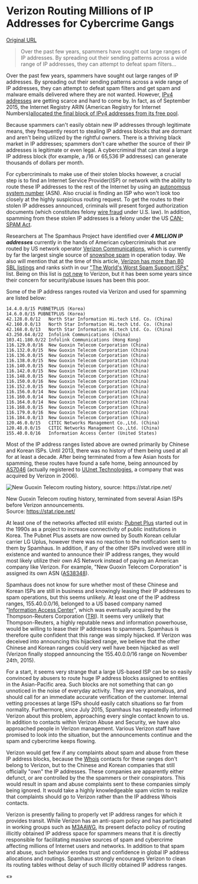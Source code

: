 # Verizon Routing Millions of IP Addresses for Cybercrime Gangs

[Original URL](http://www.spamhaus.org/news/article/726/)

> Over the past few years, spammers have sought out large ranges of IP addresses. By spreading out their sending patterns across a wide range of IP addresses, they can attempt to defeat spam filters...

Over the past few years, spammers have sought out large ranges of IP addresses. By spreading out their sending patterns across a wide range of IP addresses, they can attempt to defeat spam filters and get spam and malware emails delivered where they are not wanted. However, [IPv4 addresses](https://en.wikipedia.org/wiki/IPv4) are getting scarce and hard to come by. In fact, as of September 2015, the Internet Registry ARIN (American Registry for Internet Numbers)[allocated the final block of IPv4 addresses from its free pool](https://www.arin.net/announcements/2015/20150924.html).

Because spammers can't easily obtain new IP addresses through legitimate means, they frequently resort to stealing IP address blocks that are dormant and aren't being utilized by the rightful owners. There is a thriving black market in IP addresses; spammers don't care whether the source of their IP addresses is legitimate or even legal. A cybercriminal that can steal a large IP address block (for example, a /16 or 65,536 IP addresses) can generate thousands of dollars per month.

For cybercriminals to make use of their stolen blocks however, a crucial step is to find an Internet Service Provider(ISP) or network with the ability to route these IP addresses to the rest of the Internet by using an [autonomous system number](https://en.wikipedia.org/wiki/Autonomous_system_(Internet)) (ASN). Also crucial is finding an ISP who won't look too closely at the highly suspicious routing request. To get the routes to their stolen IP addresses announced, criminals will present forged authorization documents (which constitutes felony [wire fraud](https://www.law.cornell.edu/uscode/text/18/1343) under U.S. law). In addition, spamming from these stolen IP addresses is a felony under the US [CAN-SPAM Act](https://en.wikipedia.org/wiki/CAN-SPAM_Act_of_2003#Criminal_Offenses).

Researchers at The Spamhaus Project have identified over **_4 MILLION IP addresses_** currently in the hands of American cybercriminals that are routed by US network operator [Verizon Communications](https://en.wikipedia.org/wiki/Verizon_Communications), which is currently by far the largest single source of [snowshoe spam](http://www.spamhaus.org/faq/section/Glossary#233) in operation today. We also will mention that at the time of this article, [Verizon has more than 80 SBL listings](https://www.spamhaus.org/sbl/listings/verizon.com) and ranks sixth in our ["The World's Worst Spam Support ISPs"](https://www.spamhaus.org/statistics/networks/) list. Being on this list is [not new](http://spamwatchers.com/verizon-is-worlds-fifth-worst-internet-service-provider-spamhaus/) to Verizon, but it has been some years since their concern for security/abuse issues has been this poor.

Some of the IP address ranges routed via Verizon and used for spamming are listed below:

```
14.4.0.0/15 PUBNETPLUS (Korea)
14.6.0.0/15 PUBNETPLUS (Korea)
42.128.0.0/12   North Star Information Hi.tech Ltd. Co. (China)
42.160.0.0/13   North Star Information Hi.tech Ltd. Co. (China)
42.168.0.0/13   North Star Information Hi.tech Ltd. Co. (China)
43.250.64.0/22  Infolink Communications (China)
103.41.180.0/22 Infolink Communications (Hong Kong)
116.129.0.0/16  New Guoxin Telecom Corporation (China)
116.132.0.0/15  New Guoxin Telecom Corporation (China)
116.136.0.0/15  New Guoxin Telecom Corporation (China)
116.138.0.0/15  New Guoxin Telecom Corporation (China)
116.140.0.0/15  New Guoxin Telecom Corporation (China)
116.142.0.0/15  New Guoxin Telecom Corporation (China)
116.148.0.0/15  New Guoxin Telecom Corporation (China)
116.150.0.0/16  New Guoxin Telecom Corporation (China)
116.152.0.0/15  New Guoxin Telecom Corporation (China)
116.156.0.0/14  New Guoxin Telecom Corporation (China)
116.160.0.0/14  New Guoxin Telecom Corporation (China)
116.164.0.0/14  New Guoxin Telecom Corporation (China)
116.168.0.0/15  New Guoxin Telecom Corporation (China)
116.179.0.0/16  New Guoxin Telecom Corporation (China)
116.184.0.0/13  New Guoxin Telecom Corporation (China)
120.46.0.0/15   CITIC Networks Management Co.,Ltd. (China)
120.48.0.0/15   CITIC Networks Management Co.,Ltd. (China)
155.40.0.0/16   Information Access Center (United States)
```

Most of the IP address ranges listed above are owned primarily by Chinese and Korean ISPs. Until 2013, there was no history of them being used at all for at least a decade. After being terminated from a few Asian hosts for spamming, these routes have found a safe home, being announced by [AS7046](http://www.cidr-report.org/cgi-bin/as-report?as=AS7046) (actually registered to [UUnet Technologies](https://en.wikipedia.org/wiki/UUNET), a company that was acquired by Verizon in 2006).

![](http://www.spamhaus.org/news/images/NewGuoxinTelecom.png "New Guoxin Telecom routing history, source: https://stat.ripe.net/")

New Guoxin Telecom routing history, terminated from several Asian ISPs before Verizon announcements.<br>
Source: <https://stat.ripe.net/>

At least one of the networks affected still exists: [Pubnet Plus](http://www1.american.edu/initeb/hp2566a/Telecommunication%20Infrastructure/new_page_4.htm) started out in the 1990s as a project to increase connectivity of public institutions in Korea. The Pubnet Plus assets are now owned by South Korean cellular carrier LG Uplus, however there was no reaction to the notification sent to them by Spamhaus. In addition, if any of the other ISPs involved were still in existence and wanted to announce their IP address ranges, they would most likely utilize their own AS Network instead of paying an American company like Verizon. For example, "New Guoxin Telecom Corporation" is assigned its own ASN ([AS38348](http://www.cidr-report.org/cgi-bin/as-report?as=AS38348)).

Spamhaus does not know for sure whether most of these Chinese and Korean ISPs are still in business and knowingly leasing their IP addresses to spam operations, but this seems unlikely. At least one of the IP address ranges, 155.40.0.0/16, belonged to a US based company named "[Information Access Center](https://whois.arin.net/rest/net/NET-155-40-0-0-1)", which was eventually acquired by the Thompson-Reuters Corporation ([TRI](https://www.google.com/search?q=NYSE%3ATRI&ie=utf-8&oe=utf-8&aq=t&channel=sb)). It seems very unlikely that Thompson-Reuters, a highly reputable news and information powerhouse, would be willing to lease their IP addresses to spammers. Spamhaus is therefore quite confident that this range was simply hijacked. If Verizon was deceived into announcing this hijacked range, we believe that the other Chinese and Korean ranges could very well have been hijacked as well (Verizon finally stopped announcing the 155.40.0.0/16 range on November 24th, 2015).

For a start, it seems very strange that a large US-based ISP can be so easily convinced by abusers to route huge IP address blocks assigned to entities in the Asian-Pacific area. Such blocks are not something that can go unnoticed in the noise of everyday activity. They are very anomalous, and should call for an immediate accurate verification of the customer. Internal vetting processes at large ISPs should easily catch situations so far from normality. Furthermore, since July 2015, Spamhaus has repeatedly informed Verizon about this problem, approaching every single contact known to us. In addition to contacts within Verizon Abuse and Security, we have also approached people in Verizon management. Various Verizon staff have promised to look into the situation, but the announcements continue and the spam and cybercrime keeps flowing.

Verizon would get few if any complaints about spam and abuse from these IP address blocks, because the [Whois](https://en.wikipedia.org/wiki/WHOIS#Regional_Internet_registries) contacts for these ranges don't belong to Verizon, but to the Chinese and Korean companies that still officially "own" the IP addresses. These companies are apparently either defunct, or are controlled by the the spammers or their conspirators. This would result in spam and abuse complaints sent to these companies simply being ignored. It would take a highly knowledgeable spam victim to realize that complaints should go to Verizon rather than the IP address Whois contacts.

Verizon is presently failing to properly vet IP address ranges for which it provides transit. While Verizon has an anti-spam policy and has participated in working groups such as [M3AAWG](https://www.m3aawg.org/), its present defacto policy of routing illicitly obtained IP address space for spammers means that it is directly responsible for facilitating massive sources of spam and cybercrime affecting millions of Internet users and networks. In addition to that spam and abuse, such behavior erodes trust and confidence in global IP address allocations and routings. Spamhaus strongly encourages Verizon to clean its routing tables without delay of such illicitly obtained IP address ranges.

«»
